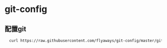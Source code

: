 # git-config

## 配置git

````sh
  curl https://raw.githubusercontent.com/flyaways/git-config/master/git.sh | sh
````
